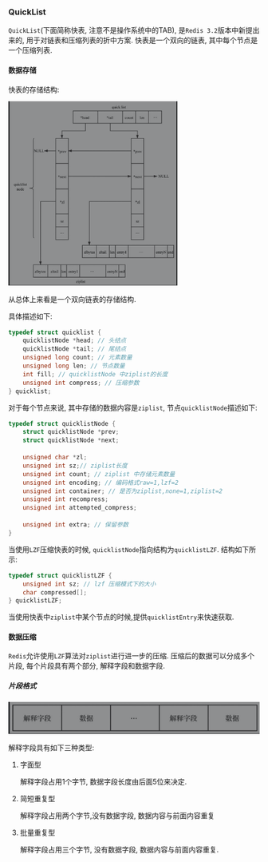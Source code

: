 ### QuickList

`QuickList`(下面简称快表, 注意不是操作系统中的TAB), 是`Redis 3.2`版本中新提出来的, 用于对链表和压缩列表的折中方案. 快表是一个双向的链表, 其中每个节点是一个压缩列表.

#### 数据存储

快表的存储结构:

<img src="./img/QuickList.png" style="zoom:60%;" />

从总体上来看是一个双向链表的存储结构.

具体描述如下:

```c++
typedef struct quicklist {
    quicklistNode *head; // 头结点
    quicklistNode *tail; // 尾结点 
    unsigned long count; // 元素数量
    unsigned long len; // 节点数量
    int fill; // quicklistNode 中ziplist的长度 
    unsigned int compress; // 压缩参数
} quicklist;
```

对于每个节点来说, 其中存储的数据内容是`ziplist`, 节点`quicklistNode`描述如下:

```c++
typedef struct quicklistNode {
    struct quicklistNode *prev;
    struct quicklistNode *next;
    
    unsigned char *zl;
    unsigned int sz;// ziplist长度
    unsigned int count; // ziplist 中存储元素数量
    unsigned int encoding; // 编码格式raw=1,lzf=2
    unsigned int container; // 是否为ziplist,none=1,ziplist=2
    unsigned int recompress; 
    unsigned int attempted_compress;
    
    unsigned int extra; // 保留参数
}
```

当使用`LZF`压缩快表的时候, `quicklistNode`指向结构为`quicklistLZF`. 结构如下所示:

```c++
typedef struct quicklistLZF {
    unsigned int sz; // lzf 压缩模式下的大小
    char compressed[];
} quicklistLZF;
```

当使用快表中`ziplist`中某个节点的时候,提供`quicklistEntry`来快速获取.

#### 数据压缩

`Redis`允许使用`LZF`算法对`ziplist`进行进一步的压缩. 压缩后的数据可以分成多个片段, 每个片段具有两个部分, 解释字段和数据字段. 

##### 片段格式

![](./img/LZF压缩字段格式.png)

解释字段具有如下三种类型:

1. 字面型

   解释字段占用1个字节, 数据字段长度由后面5位来决定. 

2. 简短重复型

   解释字段占用两个字节,没有数据字段, 数据内容与前面内容重复

3. 批量重复型

   解释字段占用三个字节, 没有数据字段, 数据内容与前面内容重复.

